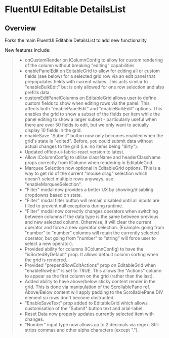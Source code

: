 # FluentUI Editable DetailsList

## Overview
Forks the main FluentUI Editable DetailsList to add new functionality

New features include:
>- onCustomRender on IColumnConfig to allow for custom rendering of the column without breaking "editing" capabilities
>- enablePanelEdit on EditableGrid to allow for editing all or custom fields (see below) for a selected grid row via an edit panel that prepopulates fields with current values. This acts similar to "enableBulkEdit" but is only allowed for one row selection and also prefills data.
>- customEditPanelColumns on EditableGrid allows user to define custom fields to show when editing rows via the panel. This affects both "enablePanelEdit" and "enableBulkEdit" options. This enables the grid to show a subset of the fields per item while the panel editing to show a larger subset - particularly useful when there are over 50 fields to edit, but we only want to actually display 10 fields in the grid.
>- enableSave "Submit" button now only becomes enabled when the grid's state is "edited". Before, you could submit data without actual changes to the grid (i.e. no items being "dirty").
>- Updated office-ui-fabric-react version to latest.
>- Allow IColumnConfig to utilise className and headerClassName props correctly from IColumn when rendering in EditableGrid.
>- Marquee Selection now optional in EditableGrid options. This is a way to get rid of the current "mouse drag" selection which doesn't select multiple rows anyways. use "enableMarqueeSelection".
>- "Filter" modal now provides a better UX by showing/disabling dropdowns based on state.
>- "Filter" modal filter button will remain disabled until all inputs are filled to prevent null exceptions during runtime.
>- "Filter" modal now correctly changes operators when switching between columns if the data type is the same between previous and new selected column. Otherwise, it will clear the current operator and force a new operator selection. (Example: going from "number" to "number" columns will retain the currently selected operator, but going from "number" to "string" will force user to select a new operator).
>- Provided ability for columns (IColumnConfig) to have the "isSortedByDefault" prop. It allows default column sorting when the grid is rendered.
>- Provided "prependRowEditActions" prop on EditableGrid when "enableRowEdit" is set to TRUE. This allows the "Actions" column to appear as the first column on the grid (rather than the last).
>- Added ability to have above/below sticky content render in the grid. This is done via manipulation of the ScrollablePane ref. Above/Below content will apply padding to the ScrollablePane DIV element so rows don't become obstructed.
>- "EnableSaveText" prop added to EditableGrid which allows customisation of the "Submit" button text and arial-label.
>- Reset Data now properly updates currently selected item with changes.
>- "Number" input type now allows up to 2 decimals via regex. Still strips commas and other alpha characters (except ".").
